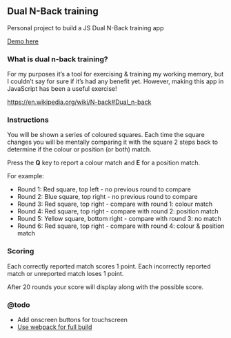 ## Dual N-Back training

Personal project to build a JS Dual N-Back training app

[Demo here](https://danfarrow.github.io/dualnback/)

### What is dual n-back training?

For my purposes it’s a tool for exercising & training my working memory, but I couldn’t say for sure if it’s had any benefit yet. However, making this app in JavaScript has been a useful exercise!

https://en.wikipedia.org/wiki/N-back#Dual_n-back

### Instructions

You will be shown a series of coloured squares. Each time the square changes you will be mentally comparing it with the square 2 steps back to determine if the colour or position (or both) match.

Press the __Q__ key to report a colour match and __E__ for a position match.

For example:

* Round 1: Red square, top left - no previous round to compare
* Round 2: Blue square, top right - no previous round to compare
* Round 3: Red square, top right - compare with round 1: colour match
* Round 4: Red square, top right - compare with round 2: position match
* Round 5: Yellow square, bottom right - compare with round 3: no match
* Round 6: Red square, top right - compare with round 4: colour & position match

### Scoring

Each correctly reported match scores 1 point. Each incorrectly reported match or unreported match loses 1 point.

After 20 rounds your score will display along with the possible score.

### @todo
* Add onscreen buttons for touchscreen
* [Use webpack for full build](https://webpack.js.org/guides/asset-management/)
